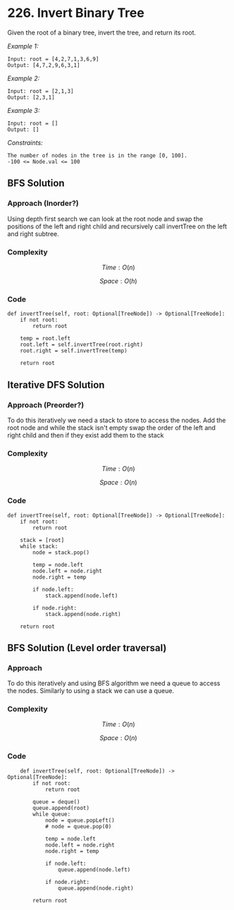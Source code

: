 # 226. Invert Binary Tree
Given the root of a binary tree, invert the tree, and return its root.

*Example 1:*

```
Input: root = [4,2,7,1,3,6,9]
Output: [4,7,2,9,6,3,1]
```

*Example 2:*

```
Input: root = [2,1,3]
Output: [2,3,1]
```

*Example 3:*

```
Input: root = []
Output: []
```

*Constraints:*

```
The number of nodes in the tree is in the range [0, 100].
-100 <= Node.val <= 100
```

## BFS Solution

### Approach (Inorder?)
Using depth first search we can look at the root node and swap the positions of the left and right child and recursively call invertTree on the left and right subtree.

### Complexity
$$Time: O(n)$$

$$Space: O(h)$$

### Code
```
def invertTree(self, root: Optional[TreeNode]) -> Optional[TreeNode]:
    if not root:
        return root

    temp = root.left
    root.left = self.invertTree(root.right)
    root.right = self.invertTree(temp)

    return root
```

## Iterative DFS Solution

### Approach (Preorder?)
To do this iteratively we need a stack to store to access the nodes. Add the root node and while the stack isn't empty swap the order of the left and right child and then if they exist add them to the stack

### Complexity
$$Time: O(n)$$

$$Space: O(n)$$

### Code
```
def invertTree(self, root: Optional[TreeNode]) -> Optional[TreeNode]:
    if not root:
        return root

    stack = [root]
    while stack:
        node = stack.pop()
        
        temp = node.left
        node.left = node.right
        node.right = temp

        if node.left:
            stack.append(node.left)
        
        if node.right:
            stack.append(node.right)    

    return root     
```

## BFS Solution (Level order traversal)

### Approach
To do this iteratively and using BFS algorithm we need a queue to access the nodes. Similarly to using a stack we can use a queue.

### Complexity
$$Time: O(n)$$

$$Space: O(n)$$

### Code
```
    def invertTree(self, root: Optional[TreeNode]) -> Optional[TreeNode]:
        if not root:
            return root

        queue = deque()
        queue.append(root)
        while queue:
            node = queue.popLeft()
            # node = queue.pop(0)

            temp = node.left
            node.left = node.right
            node.right = temp

            if node.left:
                queue.append(node.left)

            if node.right:
                queue.append(node.right)

        return root        
```